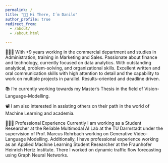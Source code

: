 ```yaml
---
permalink: /
title: "👋🏼 Hi There, I´m Danilo"
author_profile: true
redirect_from: 
  - /about/
  - /about.html

---
```




👨🏻‍💻 With +9 years working in the commercial department and studies in Administration, training in Marketing and Sales. Passionate about finance and technology, currently focused on data analytics. With outstanding analytical, problem-solving, and organizational skills. Excellent written and oral communication skills with high attention to detail and the capability to work on multiple projects in parallel. Results-oriented and deadline driven.

📚 I’m currently working towards my Master’s Thesis in the field of Vision-Language-Modelling.

📽️ I am also interested in assisting others on their path in the world of Machine Learning and academia.

👨🏻‍🔬 Professional Experience
Currently I am working as a Student Researcher at the Reliable Multimodal AI Lab at the TU Darmstadt under the supervision of Prof. Marcus Rohrbach working on Generative Video-Language Modelling. Additionally, I have professional experience working as an Applied Machine Learning Student Researcher at the Fraunhofer Heinrich Hertz Institute.
There I worked on dynamic traffic flow forecasting using Graph Neural Networks.




